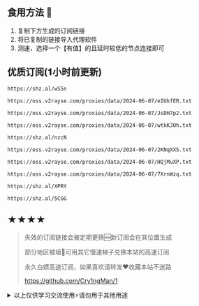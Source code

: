 ## 食用方法 🍖
1. 复制下方生成的订阅链接
2. 将已复制的链接导入代理软件
3. 测速，选择一个【有值】的且延时较低的节点连接即可

## 优质订阅(𝟏小时前更新)
```
https://shz.al/wS5n
```
```
https://oss.v2rayse.com/proxies/data/2024-06-07/eIUkfER.txt
```
```
https://oss.v2rayse.com/proxies/data/2024-06-07/JsDH7p2.txt
```
```
https://oss.v2rayse.com/proxies/data/2024-06-07/wtkKJOh.txt
```
```
https://shz.al/nzcN
```
```
https://oss.v2rayse.com/proxies/data/2024-06-07/2KNqXXS.txt
```
```
https://oss.v2rayse.com/proxies/data/2024-06-07/HQjMuXP.txt
```
```
https://oss.v2rayse.com/proxies/data/2024-06-07/7XrnWzq.txt
```
```
https://shz.al/XPRY
```
```
https://shz.al/5CGG
```

## ★★★★
> 失效的订阅链接会被定期更换🆕新订阅会在其位置生成
> 
> 部分地区被墙🚫可用其它慢速梯子兑换本站的高速订阅
>
> 永久白嫖高速订阅，如果喜欢请转发❤️收藏本站不迷路
>
> https://github.com/Cry1ngMan/1

<details>
<summary>以上仅供学习交流使用⚡️请勿用于其他用途</summary>

[![GitHub stars](https://img.shields.io/github/stars/Cry1ngMan/1.svg?style=social&label=Stars)](https://github.com/Cry1ngMan/1/stargazers)
<img src="https://komarev.com/ghpvc/?username=Cry1ngMan&label=Views&color=0e75b6&style=flat" alt="访问量统计" />
</details>
